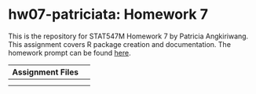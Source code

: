 # hw07-patriciata: Homework 7

This is the repository for STAT547M Homework 7 by Patricia Angkiriwang.
This assignment covers R package creation and documentation. The homework prompt can be found [here](http://stat545.com/Classroom/assignments/hw07/hw07.html).

|  Assignment Files  |         |
|--------------------|-----------|
| [](https://github.com/STAT545-UBC-students/hw07-patriciata/blob/master/filename.ext)|  |
| [](https://github.com/STAT545-UBC-students/hw07-patriciata/blob/master/filename.ext)|  |
